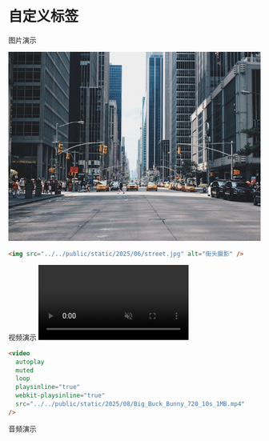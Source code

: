 # 自定义标签

图片演示

<img src="../../public/static/2025/06/street.jpg" alt="街头摄影" />

```html
<img src="../../public/static/2025/06/street.jpg" alt="街头摄影" />
```

视频演示
<video
  autoplay
  muted
  loop
  playsinline="true" 
  webkit-playsinline="true" 
  src="../../public/static/2025/08/Big_Buck_Bunny_720_10s_1MB.mp4"
/>

```html
<video
  autoplay
  muted
  loop
  playsinline="true"
  webkit-playsinline="true"
  src="../../public/static/2025/08/Big_Buck_Bunny_720_10s_1MB.mp4"
/>
```

音频演示

<audio muted loop src="../../public/static/2025/08/horse.mp3" />

```html
<audio muted loop src="../../public/static/2025/08/horse.mp3" />
```

